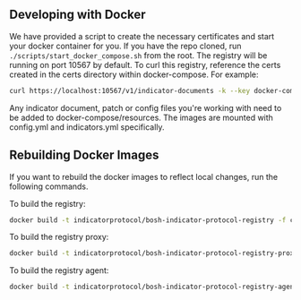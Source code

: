 ## Developing with Docker
We have provided a script to create the necessary certificates and start your docker container for you. If you have the repo cloned, run `./scripts/start_docker_compose.sh` from the root. The registry will be running on port 10567 by default. To curl this registry, reference the certs created in the certs directory within docker-compose. For example:

```bash
curl https://localhost:10567/v1/indicator-documents -k --key docker-compose/certs/client.key --cert docker-compose/certs/client.pem --cacert docker-compose/certs/ca.key
```

Any indicator document, patch or config files you're working with need to be added to docker-compose/resources. The images are mounted with config.yml and indicators.yml specifically.

## Rebuilding Docker Images
If you want to rebuild the docker images to reflect local changes, run the following commands.

To build the registry:
```bash
docker build -t indicatorprotocol/bosh-indicator-protocol-registry -f cmd/registry/Dockerfile .
```

To build the registry proxy:
```bash
docker build -t indicatorprotocol/bosh-indicator-protocol-registry-proxy -f cmd/registry_proxy/Dockerfile .
```

To build the registry agent:
```bash
docker build -t indicatorprotocol/bosh-indicator-protocol-registry-agent -f cmd/registry_agent/Dockerfile .
```
